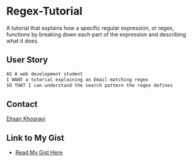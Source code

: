 # Regex-Tutorial
A tutorial that explains how a specific regular expression, or regex, functions by breaking down each part of the expression and describing what it does.

## User Story

```md
AS A web development student
I WANT a tutorial explaining an Email matching regex
SO THAT I can understand the search pattern the regex defines
```

## <a id="contact"></a>Contact


  [Ehsan Khosravi](https://github.com/ekhosr)


## <a id="sample"></a>Link to My Gist

- [Read My Gist Here](https://gist.github.com/ekhosr/cd6e5342e873ba1d50f2b78304e847ca)
